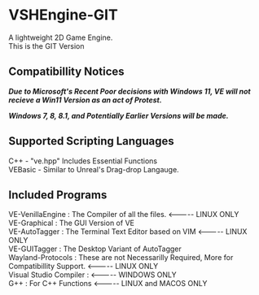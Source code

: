 # VSHEngine-GIT
A lightweight 2D Game Engine.<br>
This is the GIT Version

## Compatibillity Notices
***Due to Microsoft's Recent Poor decisions with Windows 11, VE will not recieve a Win11 Version as an act of Protest.***

***Windows 7, 8, 8.1, and Potentially Earlier Versions will be made.***

## Supported Scripting Languages
  C++ - "ve.hpp" Includes Essential Functions<br>
  VEBasic - Similar to Unreal's Drag-drop Langauge.

## Included Programs
  VE-VenillaEngine : The Compiler of all the files. <----- LINUX ONLY<br>
  VE-Graphical : The GUI Version of VE<br>
  VE-AutoTagger : The Terminal Text Editor based on VIM <----- LINUX ONLY<br>
  VE-GUITagger : The Desktop Variant of AutoTagger<br>
  Wayland-Protocols : These are not Necessarilly Required, More for Compatibillity Support. <----- LINUX ONLY<br>
  Visual Studio Compiler : <----- WINDOWS ONLY<br>
  G++ : For C++ Functions <----- LINUX and MACOS ONLY<br>
